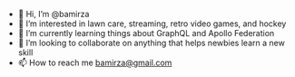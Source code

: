 - 👋 Hi, I’m @bamirza
- 👀 I’m interested in lawn care, streaming, retro video games, and hockey
- 🌱 I’m currently learning things about GraphQL and Apollo Federation
- 💞️ I’m looking to collaborate on anything that helps newbies learn a new skill
- 📫 How to reach me bamirza@gmail.com

<!---
bamirza/bamirza is a ✨ special ✨ repository because its `README.md` (this file) appears on your GitHub profile.
You can click the Preview link to take a look at your changes.
--->
